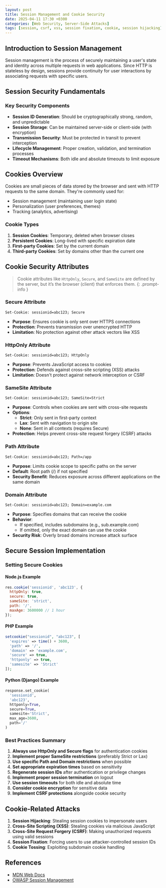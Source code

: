 ```yaml
---
layout: post
title: Session Management and Cookie Security
date: 2025-04-11 17:30 +0300
categories: [Web Security, Server-Side Attacks]
tags: [session, csrf, xss, session fixation, cookie, session hijacking]
---
```


## Introduction to Session Management

Session management is the process of securely maintaining a user's state and identity across multiple requests in web applications. Since HTTP is stateless by design, sessions provide continuity for user interactions by associating requests with specific users.

## Session Security Fundamentals

### Key Security Components

- **Session ID Generation**: Should be cryptographically strong, random, and unpredictable
- **Session Storage**: Can be maintained server-side or client-side (with encryption)
- **Transmission Security**: Must be protected in transit to prevent interception
- **Lifecycle Management**: Proper creation, validation, and termination processes
- **Timeout Mechanisms**: Both idle and absolute timeouts to limit exposure

## Cookies Overview

Cookies are small pieces of data stored by the browser and sent with HTTP requests to the same domain. They're commonly used for:

- Session management (maintaining user login state)
- Personalization (user preferences, themes)
- Tracking (analytics, advertising)

### Cookie Types

1. **Session Cookies**: Temporary, deleted when browser closes
2. **Persistent Cookies**: Long-lived with specific expiration date
3. **First-party Cookies**: Set by the current domain
4. **Third-party Cookies**: Set by domains other than the current one

## Cookie Security Attributes


> Cookie attributes like `HttpOnly`, `Secure`, and `SameSite` are defined by the server, but it’s the browser (client) that enforces them.
{: .prompt-info }

### Secure Attribute

```
Set-Cookie: sessionid=abc123; Secure
```

- **Purpose**: Ensures cookie is only sent over HTTPS connections
- **Protection**: Prevents transmission over unencrypted HTTP
- **Limitation**: No protection against other attack vectors like XSS

### HttpOnly Attribute

```
Set-Cookie: sessionid=abc123; HttpOnly
```

- **Purpose**: Prevents JavaScript access to cookies
- **Protection**: Defends against cross-site scripting (XSS) attacks
- **Limitation**: Doesn't protect against network interception or CSRF

### SameSite Attribute

```
Set-Cookie: sessionid=abc123; SameSite=Strict
```

- **Purpose**: Controls when cookies are sent with cross-site requests
- **Options**:
  - **Strict**: Only sent in first-party context
  - **Lax**: Sent with navigation to origin site
  - **None**: Sent in all contexts (requires Secure)
- **Protection**: Helps prevent cross-site request forgery (CSRF) attacks

### Path Attribute

```
Set-Cookie: sessionid=abc123; Path=/app
```

- **Purpose**: Limits cookie scope to specific paths on the server
- **Default**: Root path (/) if not specified
- **Security Benefit**: Reduces exposure across different applications on the same domain

### Domain Attribute

```
Set-Cookie: sessionid=abc123; Domain=example.com
```

- **Purpose**: Specifies domains that can receive the cookie
- **Behavior**:
  - If specified, includes subdomains (e.g., sub.example.com)
  - If omitted, only the exact domain can use the cookie
- **Security Risk**: Overly broad domains increase attack surface

## Secure Session Implementation

### Setting Secure Cookies

#### Node.js Example
```javascript
res.cookie('sessionid', 'abc123', {
  httpOnly: true,
  secure: true,
  sameSite: 'strict',
  path: '/',
  maxAge: 3600000 // 1 hour
});
```

#### PHP Example
```php
setcookie("sessionid", "abc123", [
  'expires' => time() + 3600,
  'path' => '/',
  'domain' => 'example.com',
  'secure' => true,
  'httponly' => true,
  'samesite' => 'Strict'
]);
```

#### Python (Django) Example
```python
response.set_cookie(
  'sessionid', 
  'abc123', 
  httponly=True,
  secure=True,
  samesite='Strict',
  max_age=3600,
  path='/'
)
```

### Best Practices Summary

1. **Always use HttpOnly and Secure flags** for authentication cookies
2. **Implement proper SameSite restrictions** (preferably Strict or Lax)
3. **Use specific Path and Domain restrictions** when possible
4. **Set appropriate expiration times** based on sensitivity
5. **Regenerate session IDs** after authentication or privilege changes
6. **Implement proper session termination** on logout
7. **Use session timeouts** for both idle and absolute time
8. **Consider cookie encryption** for sensitive data
9. **Implement CSRF protections** alongside cookie security

## Cookie-Related Attacks

1. **Session Hijacking**: Stealing session cookies to impersonate users
2. **Cross-Site Scripting (XSS)**: Stealing cookies via malicious JavaScript
3. **Cross-Site Request Forgery (CSRF)**: Making unauthorized requests using valid sessions
4. **Session Fixation**: Forcing users to use attacker-controlled session IDs
5. **Cookie Tossing**: Exploiting subdomain cookie handling

## References

- [MDN Web Docs](https://developer.mozilla.org/en-US/docs/Web/HTTP/Guides/Cookies#Secure_and_HttpOnly_cookies)
- [OWASP Session Management](https://cheatsheetseries.owasp.org/cheatsheets/Session_Management_Cheat_Sheet.html)
